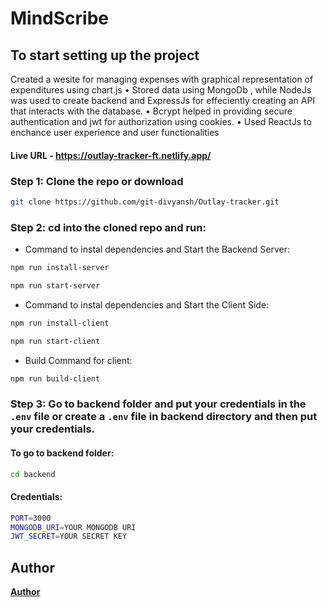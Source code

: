 # MindScribe

## To start setting up the project
Created a wesite for managing expenses with graphical representation of expenditures using chart.js
• Stored data using MongoDb , while NodeJs was used to create backend and ExpressJs for effeciently
creating an API that interacts with the database.
• Bcrypt helped in providing secure authentication and jwt for authorization using cookies.
• Used ReactJs to enchance user experience and user functionalities

#### Live URL - https://outlay-tracker-ft.netlify.app/


### Step 1: Clone the repo or download

```bash
git clone https://github.com/git-divyansh/Outlay-tracker.git
```

### Step 2: cd into the cloned repo and run:

* Command to instal dependencies and Start the Backend Server:
```bash
npm run install-server
```
```bash
npm run start-server
```
* Command to instal dependencies and Start the Client Side:
```bash
npm run install-client
```
```bash
npm run start-client
```
* Build Command for client:
```bash
npm run build-client
```

### Step 3: Go to backend folder and put your credentials in the `.env` file or create a `.env` file in backend directory and then put your credentials.

#### To go to backend folder:
```bash
cd backend
```
#### Credentials:
```bash
PORT=3000
MONGODB_URI=YOUR MONGODB URI
JWT_SECRET=YOUR SECRET KEY
```
## Author
[**Author**](https://github.com/git-divyansh)